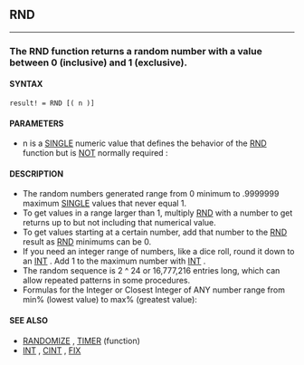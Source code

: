 ## RND
---

### The RND function returns a random number with a value between 0 (inclusive) and 1 (exclusive).

#### SYNTAX

`result! = RND [( n )]`

#### PARAMETERS
* n is a [SINGLE](./SINGLE.md) numeric value that defines the behavior of the [RND](./RND.md) function but is [NOT](./NOT.md) normally required :


#### DESCRIPTION
* The random numbers generated range from 0 minimum to .9999999 maximum [SINGLE](./SINGLE.md) values that never equal 1.
* To get values in a range larger than 1, multiply [RND](./RND.md) with a number to get returns up to but not including that numerical value.
* To get values starting at a certain number, add that number to the [RND](./RND.md) result as [RND](./RND.md) minimums can be 0.
* If you need an integer range of numbers, like a dice roll, round it down to an [INT](./INT.md) . Add 1 to the maximum number with [INT](./INT.md) .
* The random sequence is 2 ^ 24 or 16,777,216 entries long, which can allow repeated patterns in some procedures.
* Formulas for the Integer or Closest Integer of ANY number range from min% (lowest value) to max% (greatest value):


#### SEE ALSO
* [RANDOMIZE](./RANDOMIZE.md) , [TIMER](./TIMER.md) (function)
* [INT](./INT.md) , [CINT](./CINT.md) , [FIX](./FIX.md)
